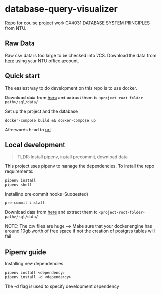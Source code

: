 # database-query-visualizer

Repo for course project work CX4031 DATABASE SYSTEM PRINCIPLES from NTU.

## Raw Data

Raw csv data is too large to be checked into VCS. Download the data from [here](https://entuedu-my.sharepoint.com/:f:/g/personal/nlee016_e_ntu_edu_sg/Eu9asRzO8kVGkEYXAaafDbsBUCi4eUeKqyXawFfPnFoiog?e=O6jxY1) using your NTU office account.

## Quick start
The easiest way to do development on this repo is to use docker.

Download data from [here](https://entuedu-my.sharepoint.com/:f:/g/personal/nlee016_e_ntu_edu_sg/Eu9asRzO8kVGkEYXAaafDbsBUCi4eUeKqyXawFfPnFoiog?e=O6jxY1)
and extract them to `<project-root-folder-path>/sql/data/`

Set up the project and the database
~~~
docker-compose build && docker-compose up
~~~
Afterwards head to [url](http://localhost:5000/) 

## Local development
>TLDR: Install pipenv, install precommit, download data

This project uses pipenv to manage the dependencies. To install the repo requirements:
~~~
pipenv install
pipenv shell
~~~

Installing pre-commit hooks (Suggested)
~~~
pre-commit install
~~~

Download data from [here](https://entuedu-my.sharepoint.com/:f:/g/personal/nlee016_e_ntu_edu_sg/Eu9asRzO8kVGkEYXAaafDbsBUCi4eUeKqyXawFfPnFoiog?e=O6jxY1)
and extract them to `<project-root-folder-path>/sql/data/`

NOTE: The csv files are huge --> Make sure that your docker engine has around 10gb worth of free space if not the creation of postgres tables will fail

## Pipenv guide
Installing new dependencies
~~~
pipenv install <dependency> 
pipenv install -d <dependency> 
~~~
The -d flag is used to specify development dependency


